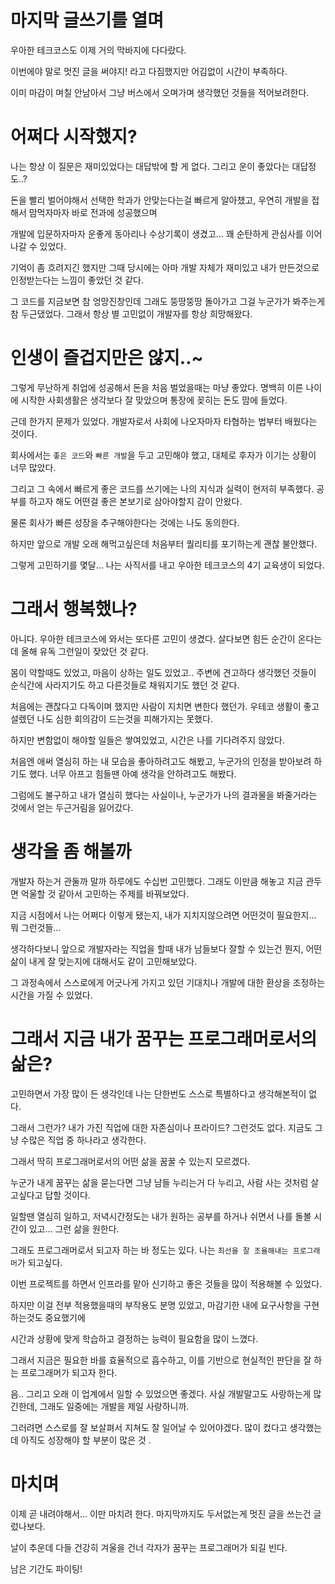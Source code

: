 
# 마지막 글쓰기를 열며

우아한 테크코스도 이제 거의 막바지에 다다랐다.  

이번에야 말로 멋진 글을 써야지! 라고 다짐했지만 어김없이 시간이 부족하다.

이미 마감이 며칠 안남아서 그냥 버스에서 오며가며 생각했던 것들을 적어보려한다. 


# 어쩌다 시작했지?

나는 항상 이 질문은 재미있었다는 대답밖에 할 게 없다. 그리고 운이 좋았다는 대답정도..?  

돈을 빨리 벌어야해서 선택한 학과가 안맞는다는걸 빠르게 알아챘고, 우연히 개발을 접해서 맘먹자마자 바로 전과에 성공했으며  

개발에 입문하자마자 운좋게 동아리나 수상기록이 생겼고... 꽤 순탄하게 관심사를 이어나갈 수 있었다.  

기억이 좀 흐려지긴 했지만 그때 당시에는 아마 개발 자체가 재미있고 내가 만든것으로 인정받는다는 느낌이 좋았던 것 같다.  

그 코드를 지금보면 참 엉망진창인데 그래도 뚱땅뚱땅 돌아가고 그걸 누군가가 봐주는게 참 두근댔었다. 그래서 항상 별 고민없이 개발자를 항상 희망해왔다. 


# 인생이 즐겁지만은 않지..~

그렇게 무난하게 취업에 성공해서 돈을 처음 벌었을때는 마냥 좋았다. 명백히 이른 나이에 시작한 사회생활은 생각보다 잘 맞았으며 통장에 꽂히는 돈도 맘에 들었다. 

근데 한가지 문제가 있었다. 개발자로서 사회에 나오자마자 타협하는 법부터 배웠다는 것이다.  

회사에서는 `좋은 코드`와 `빠른 개발`을 두고 고민해야 했고, 대체로 후자가 이기는 상황이 너무 많았다. 

그리고 그 속에서 빠르게 좋은 코드를 쓰기에는 나의 지식과 실력이 현저히 부족했다. 공부를 하고자 해도 어떤걸 좋은 본보기로 삼아야할지 감이 안왔다.  

물론 회사가 빠른 성장을 추구해야한다는 것에는 나도 동의한다.   

하지만 앞으로 개발 오래 해먹고싶은데 처음부터 퀄리티를 포기하는게 괜찮 불안했다. 

그렇게 고민하기를 몇달... 나는 사직서를 내고 우아한 테크코스의 4기 교육생이 되었다.  


# 그래서 행복했나?

아니다. 우아한 테크코스에 와서는 또다른 고민이 생겼다. 살다보면 힘든 순간이 온다는데 올해 유독 그런일이 잦았던 것 같다.   

몸이 약할때도 있었고, 마음이 상하는 일도 있었고.. 주변에 견고하다 생각했던 것들이 순식간에 사라지기도 하고 다른것들로 채워지기도 했던 것 같다.  

처음에는 괜찮다고 다독이며 했지만 사람이 지치면 변한다 했던가. 우테코 생활이 좋고 설렜던 나도 심한 회의감이 드는것을 피해가지는 못했다. 

하지만 변함없이 해야할 일들은 쌓여있었고, 시간은 나를 기다려주지 않았다.  

처음엔 애써 열심히 하는 내 모습을 좋아하려고도 해봤고, 누군가의 인정을 받아보려 하기도 했다. 너무 아프고 힘들땐 아예 생각을 안하려고도 해봤다.

그럼에도 불구하고 내가 열심히 했다는 사실이나, 누군가가 나의 결과물을 봐줄거라는 것에서 얻는 두근거림을 잃어갔다.  



# 생각을 좀 해볼까

개발자 하는거 관둘까 말까 하루에도 수십번 고민했다. 그래도 이만큼 해놓고 지금 관두면 억울할 것 같아서 고민하는 주제를 바꿔보았다.

지금 시점에서 나는 어쩌다 이렇게 됐는지, 내가 지치지않으려면 어떤것이 필요한지... 뭐 그런것들...  

생각하다보니 앞으로 개발자라는 직업을 할때 내가 남들보다 잘할 수 있는건 뭔지, 어떤 삶이 내게 잘 맞는지에 대해서도 같이 고민해보았다.  

그 과정속에서 스스로에게 어긋나게 가지고 있던 기대치나 개발에 대한 환상을 조정하는 시간을 가질 수 있었다.  



# 그래서 지금 ****내가 꿈꾸는 프로그래머로서의 삶은?****

고민하면서 가장 많이 든 생각인데 나는 단한번도 스스로 특별하다고 생각해본적이 없다.  

그래서 그런가? 내가 가진 직업에 대한 자존심이나 프라이드? 그런것도 없다. 지금도 그냥 수많은 직업 중 하나라고 생각한다.  

그래서 딱히 프로그래머로서의 어떤 삶을 꿈꿀 수 있는지 모르겠다.  

누군가 내게 꿈꾸는 삶을 묻는다면 그냥 남들 누리는거 다 누리고, 사람 사는 것처럼 살고싶다고 답할 것이다.  

일할땐 열심히 일하고, 저녁시간정도는 내가 원하는 공부를 하거나 쉬면서 나를 돌볼 시간이 있고… 그런 삶을 원한다.  



  
그래도 프로그래머로서 되고자 하는 바 정도는 있다. 나는 `최선을 잘 조율해내는 프로그래머`가 되고싶다. 

이번 프로젝트를 하면서 인프라를 맡아 신기하고 좋은 것들을 많이 적용해볼 수 있었다. 

하지만 이걸 전부 적용했을때의 부작용도 분명 있었고, 마감기한 내에 요구사항을 구현하는것도 중요했기에  

시간과 상황에 맞게 학습하고 결정하는 능력이 필요함을 많이 느꼈다.  

그래서 지금은 필요한 바를 효율적으로 흡수하고, 이를 기반으로 현실적인 판단을 잘 하는 프로그래머가 되고자 한다.  

음.. 그리고 오래 이 업계에서 일할 수 있었으면 좋겠다. 사실 개발말고도 사랑하는게 많긴한데, 그래도 일중에는 개발을 제일 사랑하니까.  

그러려면 스스로를 잘 보살펴서 지쳐도 잘 일어날 수 있어야겠다. 많이 컸다고 생각했는데 아직도 성장해야 할 부분이 많은 것 .  


# 마치며

이제 곧 내려야해서... 이만 마치려 한다. 마지막까지도 두서없는게 멋진 글을 쓰는건 글렀나보다.  

날이 추운데 다들 건강히 겨울을 건너 각자가 꿈꾸는 프로그래머가 되길 빈다.

남은 기간도 파이팅!

